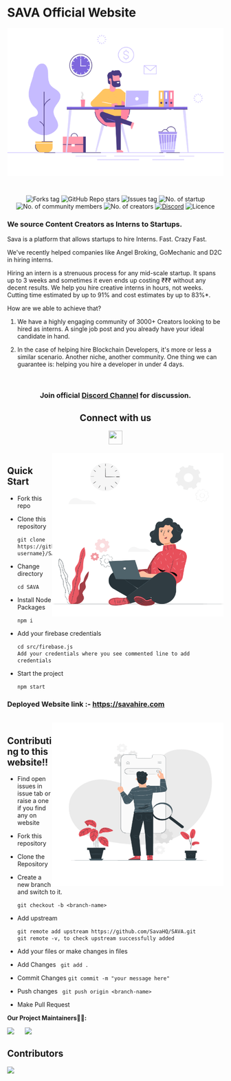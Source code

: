 # SAVA Official Website

<p align="center">
<img src="public\assests\images\github-1.gif" align= "center"/>
</p>

<br>

<div align="center">

![Forks tag](https://img.shields.io/github/forks/SavaHQ/SAVA)
![GitHub Repo stars](https://img.shields.io/github/stars/SavaHQ/SAVA?style=social) 
![Issues tag](https://img.shields.io/github/issues/SavaHQ/SAVA)
![No. of startup](https://img.shields.io/badge/no.%20of%20startups-75%2B-yellow)
![No. of community members](https://img.shields.io/badge/no.%20of%20community%20members-3300%2B-orange) 
![No. of creators](https://img.shields.io/badge/no.%20of%20creators-520%2B-blue)
[![Discord](https://img.shields.io/discord/717102560909197493.svg?label=&logo=discord&logoColor=ffffff&color=7389D8&labelColor=6A7EC2)](https://discord.gg/JPXv2KPPTE)
![Licence](https://img.shields.io/github/license/SavaHQ/SAVA)

</div>

 ### We source Content Creators as Interns to Startups.

Sava is a platform that allows startups to hire Interns. Fast. Crazy Fast.

We've recently helped companies like Angel Broking, GoMechanic and D2C in hiring interns.

Hiring an intern is a strenuous process for any mid-scale startup. It spans up to 3 weeks and sometimes it even ends up costing ₹₹₹ without any decent results.
We help you hire creative interns in hours, not weeks. Cutting time estimated by up to 91% and cost estimates by up to 83%*.

How are we able to achieve that?
1. We have a highly engaging community of 3000+ Creators looking to be hired as interns. A single job post and you already have your ideal candidate in hand.

2. In the case of helping hire Blockchain Developers, it's more or less a similar scenario. Another niche, another community. One thing we can guarantee is: helping you hire a developer in under 4 days.

<br>
<div align="center">
<h3>Join official <a href="https://discord.gg/JPXv2KPPTE">Discord Channel</a> for discussion.</h3>
 
## Connect with us
<a href="https://www.linkedin.com/company/savahire/">
<img height="32" width="32" src="https://image.flaticon.com/icons/png/512/174/174857.png" />
</a>
</div>
<br>


<img align="right" src="public\assests\images\github-2.gif" width = "400" height = "380">

## Quick Start

- Fork this repo

- Clone this repository

      git clone https://github.com/{your-username}/SAVA.git

- Change directory

      cd SAVA

      
- Install Node Packages

      npm i

- Add your firebase credentials

      cd src/firebase.js
      Add your credentials where you see commented line to add credentials

- Start the project

      npm start


### Deployed Website link :- https://savahire.com
<br>

<img align="right" src="public\assests\images\github-3.gif" width = "400" height = "380">


## Contributing to this website!!

- Find open issues in issue tab or raise a one if you find any on website

- Fork this repository

- Clone the Repository

- Create a new branch and switch to it.

      git checkout -b <branch-name>

- Add upstream 

      git remote add upstream https://github.com/SavaHQ/SAVA.git
      git remote -v, to check upstream successfully added

- Add your files or make changes in files

- Add Changes    ` git add .`

- Commit Changes   ` git commit -m "your message here" `

- Push changes     ` git push origin <branch-name>`

- Make Pull Request

**Our Project Maintainers👨‍🏫:**
               
<p align="left">
<a href="https://github.com/Aayush-hub" style="border-radius:50%"><img width=10% src="https://avatars.githubusercontent.com/u/65889104?v=4"></a>&ensp;&ensp;&ensp;
<a href="https://github.com/Abhijay007" style="border-radius:50%"><img width=10% src="https://avatars.githubusercontent.com/u/64387054?v=4"></a>
</p>

## Contributors

<a href="https://github.com/SavaHQ/SAVA/graphs/contributors">
  <img src="https://contrib.rocks/image?repo=SavaHQ/SAVA" />
</a>
